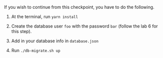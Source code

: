 If you wish to continue from this checkpoint, you have to do the following.

1. At the terminal, run `yarn install`

2. Create the database user `foo` with the password `bar` (follow the lab 6 for this step).

3. Add in your database info in `database.json`

4. Run `./db-migrate.sh up`
